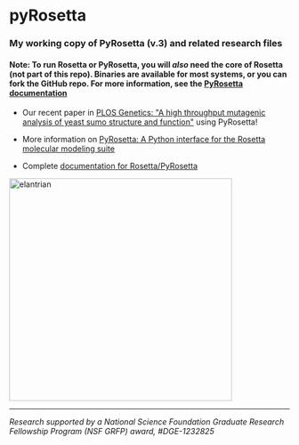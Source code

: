 # pyRosetta
### My working copy of PyRosetta (v.3) and related research files
#### Note: To run Rosetta or PyRosetta, you will <i>also</i> need the core of Rosetta (not part of this repo). Binaries are available for most systems, or you can fork the GitHub repo. For more information, see the [PyRosetta documentation](https://www.rosettacommons.org/docs/latest/scripting_documentation/PyRosetta/PyRosetta)

* Our recent paper in [PLOS Genetics: "A high throughput mutagenic analysis of yeast sumo structure and function"](http://journals.plos.org/plosgenetics/article?id=10.1371/journal.pgen.1006612) using PyRosetta! 

* More information on [PyRosetta: A Python interface for the Rosetta molecular modeling suite](http://www.pyrosetta.org/)

* Complete [documentation for Rosetta/PyRosetta](https://www.rosettacommons.org/docs/latest/getting_started/Getting-Started) 


<img src="https://github.com/elantrian/workingPyRosetta/blob/master/loopClose.png" alt="elantrian" width="400" align="middle">

----

<i>Research supported by a National Science Foundation Graduate Research Fellowship Program (NSF GRFP) award, #DGE-1232825 </i>
